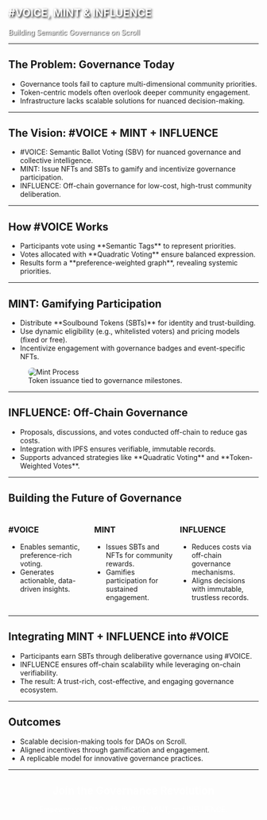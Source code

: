 <section data-background-image="cover_image.png" 
         data-background-size="cover" 
         data-background-position="center">
  <h2 style="color: #fff; text-shadow: 2px 2px 4px #000;">#VOICE, MINT & INFLUENCE</h2>
  <p style="color: #fff; text-shadow: 1px 1px 2px #000;">Building Semantic Governance on Scroll</p>
</section>

---

<section>
  <h2>The Problem: Governance Today</h2>
  <ul>
    <li>Governance tools fail to capture multi-dimensional community priorities.</li>
    <li>Token-centric models often overlook deeper community engagement.</li>
    <li>Infrastructure lacks scalable solutions for nuanced decision-making.</li>
  </ul>
</section>

---

<section>
  <h2>The Vision: #VOICE + MINT + INFLUENCE</h2>
  <ul>
    <li>#VOICE: Semantic Ballot Voting (SBV) for nuanced governance and collective intelligence.</li>
    <li>MINT: Issue NFTs and SBTs to gamify and incentivize governance participation.</li>
    <li>INFLUENCE: Off-chain governance for low-cost, high-trust community deliberation.</li>
  </ul>
</section>

---

<section data-background-color="#e1f5fe">
  <h2>How #VOICE Works</h2>
  <ul>
    <li>Participants vote using **Semantic Tags** to represent priorities.</li>
    <li>Votes allocated with **Quadratic Voting** ensure balanced expression.</li>
    <li>Results form a **preference-weighted graph**, revealing systemic priorities.</li>
  </ul>
</section>

---

<section>
  <h2>MINT: Gamifying Participation</h2>
  <ul>
    <li>Distribute **Soulbound Tokens (SBTs)** for identity and trust-building.</li>
    <li>Use dynamic eligibility (e.g., whitelisted voters) and pricing models (fixed or free).</li>
    <li>Incentivize engagement with governance badges and event-specific NFTs.</li>
  </ul>
  <figure>
    <img src="mint_example.png" alt="Mint Process" style="max-width: 70%; border-radius: 8px;">
    <figcaption>Token issuance tied to governance milestones.</figcaption>
  </figure>
</section>

---

<section data-background-color="#f9fbe7">
  <h2>INFLUENCE: Off-Chain Governance</h2>
  <ul>
    <li>Proposals, discussions, and votes conducted off-chain to reduce gas costs.</li>
    <li>Integration with IPFS ensures verifiable, immutable records.</li>
    <li>Supports advanced strategies like **Quadratic Voting** and **Token-Weighted Votes**.</li>
  </ul>
</section>

---

<section>
  <h2>Building the Future of Governance</h2>
  <div style="display: flex; justify-content: space-between; flex-wrap: wrap;">
    <div style="flex: 1; padding-right: 1em;">
      <h3>#VOICE</h3>
      <ul>
        <li>Enables semantic, preference-rich voting.</li>
        <li>Generates actionable, data-driven insights.</li>
      </ul>
    </div>
    <div style="flex: 1; padding-right: 1em;">
      <h3>MINT</h3>
      <ul>
        <li>Issues SBTs and NFTs for community rewards.</li>
        <li>Gamifies participation for sustained engagement.</li>
      </ul>
    </div>
    <div style="flex: 1;">
      <h3>INFLUENCE</h3>
      <ul>
        <li>Reduces costs via off-chain governance mechanisms.</li>
        <li>Aligns decisions with immutable, trustless records.</li>
      </ul>
    </div>
  </div>
</section>

---

<section data-background-color="#ffecb3">
  <h2>Integrating MINT + INFLUENCE into #VOICE</h2>
  <ul>
    <li>Participants earn SBTs through deliberative governance using #VOICE.</li>
    <li>INFLUENCE ensures off-chain scalability while leveraging on-chain verifiability.</li>
    <li>The result: A trust-rich, cost-effective, and engaging governance ecosystem.</li>
  </ul>
</section>

---

<section data-background-color="#f48fb1">
  <h2>Outcomes</h2>
  <ul>
    <li>Scalable decision-making tools for DAOs on Scroll.</li>
    <li>Aligned incentives through gamification and engagement.</li>
    <li>A replicable model for innovative governance practices.</li>
  </ul>
</section>

---

<section data-background-color="#000" style="text-align: center;">
  <h2 style="color: #fff;">Join the Governance Revolution</h2>
  <p style="color: #fff;">Empower your DAO with #VOICE, MINT, and INFLUENCE.</p>
</section>
